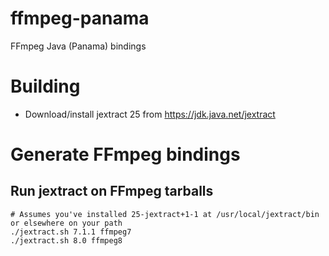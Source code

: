 # ffmpeg-panama
FFmpeg Java (Panama) bindings

# Building
- Download/install jextract 25 from https://jdk.java.net/jextract

# Generate FFmpeg bindings
## Run jextract on FFmpeg tarballs
```
# Assumes you've installed 25-jextract+1-1 at /usr/local/jextract/bin or elsewhere on your path
./jextract.sh 7.1.1 ffmpeg7
./jextract.sh 8.0 ffmpeg8
```
